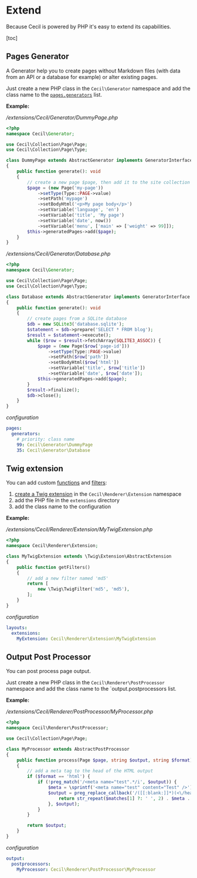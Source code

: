 <!--
description: "Extend Cecil."
date: 2023-04-17
updated: 2024-12-30
-->
# Extend

Because Cecil is powered by PHP it's easy to extend its capabilities.

[toc]

## Pages Generator

A Generator help you to create pages without Markdown files (with data from an API or a database for example) or alter existing pages.

Just create a new PHP class in the `Cecil\Generator` namespace and add the class name to the [`pages.generators`](4-Configuration.md#generators) list.

**Example:**

_/extensions/Cecil/Generator/DummyPage.php_

```php
<?php
namespace Cecil\Generator;

use Cecil\Collection\Page\Page;
use Cecil\Collection\Page\Type;

class DummyPage extends AbstractGenerator implements GeneratorInterface
{
    public function generate(): void
    {
        // create a new page $page, then add it to the site collection
        $page = (new Page('my-page'))
            ->setType(Type::PAGE->value)
            ->setPath('mypage')
            ->setBodyHtml('<p>My page body</p>')
            ->setVariable('language', 'en')
            ->setVariable('title', 'My page')
            ->setVariable('date', now())
            ->setVariable('menu', ['main' => ['weight' => 99]]);
        $this->generatedPages->add($page);
    }
}
```

_/extensions/Cecil/Generator/Database.php_

```php
<?php
namespace Cecil\Generator;

use Cecil\Collection\Page\Page;
use Cecil\Collection\Page\Type;

class Database extends AbstractGenerator implements GeneratorInterface
{
    public function generate(): void
    {
        // create pages from a SQLite database
        $db = new SQLite3('database.sqlite');
        $statement = $db->prepare('SELECT * FROM blog');
        $result = $statement->execute();
        while ($row = $result->fetchArray(SQLITE3_ASSOC)) {
            $page = (new Page($row['page-id']))
                ->setType(Type::PAGE->value)
                ->setPath($row['path'])
                ->setBodyHtml($row['html'])
                ->setVariable('title', $row['title'])
                ->setVariable('date', $row['date']);
            $this->generatedPages->add($page);
        }
        $result->finalize();
        $db->close();
    }
}
```

_configuration_

```yaml
pages:
  generators:
    # priority: class name
    99: Cecil\Generator\DummyPage
    35: Cecil\Generator\Database
```

## Twig extension

You can add custom [functions](3-Templates.md#functions) and [filters](3-Templates.md#filters):

1. [create a Twig extension](https://twig.symfony.com/doc/advanced.html#creating-an-extension) in the `Cecil\Renderer\Extension` namespace
2. add the PHP file in the `extensions` directory
3. add the class name to the configuration

**Example:**

_/extensions/Cecil/Renderer/Extension/MyTwigExtension.php_

```php
<?php
namespace Cecil\Renderer\Extension;

class MyTwigExtension extends \Twig\Extension\AbstractExtension
{
    public function getFilters()
    {
        // add a new filter named 'md5'
        return [
            new \Twig\TwigFilter('md5', 'md5'),
        ];
    }
}
```

_configuration_

```yaml
layouts:
  extensions:
    MyExtension: Cecil\Renderer\Extension\MyTwigExtension
```

## Output Post Processor

You can post process page output.

Just create a new PHP class in the `Cecil\Renderer\PostProcessor` namespace and add the class name to the `output.postprocessors list.

**Example:**

_/extensions/Cecil/Renderer/PostProcessor/MyProcessor.php_

```php
<?php
namespace Cecil\Renderer\PostProcessor;

use Cecil\Collection\Page\Page;

class MyProcessor extends AbstractPostProcessor
{
    public function process(Page $page, string $output, string $format): string
    {
        // add a meta tag to the head of the HTML output
        if ($format == 'html') {
            if (!preg_match('/<meta name="test".*/i', $output)) {
                $meta = \sprintf('<meta name="test" content="Test" />');
                $output = preg_replace_callback('/([[:blank:]]*)(<\/head>)/i', function ($matches) use ($meta) {
                    return str_repeat($matches[1] ?: ' ', 2) . $meta . "\n" . $matches[1] . $matches[2];
                }, $output);
            }
        }

        return $output;
    }
}
```

_configuration_

```yaml
output:
  postprocessors:
    MyProcessor: Cecil\Renderer\PostProcessor\MyProcessor
```
